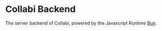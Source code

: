 # Collabi Backend

The server backend of Collabi, powered by the Javascript Runtime [Bun](https://bun.sh/).